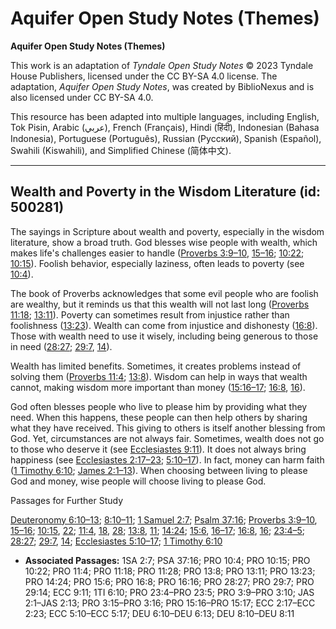 # Aquifer Open Study Notes (Themes)

**Aquifer Open Study Notes (Themes)**

This work is an adaptation of *Tyndale Open Study Notes* © 2023 Tyndale House Publishers, licensed under the CC BY\-SA 4\.0 license. The adaptation, *Aquifer Open Study Notes*, was created by BiblioNexus and is also licensed under CC BY\-SA 4\.0\.

This resource has been adapted into multiple languages, including English, Tok Pisin, Arabic (عربي), French (Français), Hindi (हिंदी), Indonesian (Bahasa Indonesia), Portuguese (Português), Russian (Русский), Spanish (Español), Swahili (Kiswahili), and Simplified Chinese (简体中文).



--------------------------------

## Wealth and Poverty in the Wisdom Literature (id: 500281)

The sayings in Scripture about wealth and poverty, especially in the wisdom literature, show a broad truth. God blesses wise people with wealth, which makes life's challenges easier to handle ([Proverbs 3:9–10](https://ref.ly/Prov3:9-Prov3:10), [15–16](https://ref.ly/Prov3:15-Prov3:16); [10:22](https://ref.ly/Prov10:22); [10:15](https://ref.ly/Prov10:15)). Foolish behavior, especially laziness, often leads to poverty (see [10:4](https://ref.ly/Prov10:4)).

The book of Proverbs acknowledges that some evil people who are foolish are wealthy, but it reminds us that this wealth will not last long ([Proverbs 11:18](https://ref.ly/Prov11:18); [13:11](https://ref.ly/Prov13:11)). Poverty can sometimes result from injustice rather than foolishness ([13:23](https://ref.ly/Prov13:23)). Wealth can come from injustice and dishonesty ([16:8](https://ref.ly/Prov16:8)). Those with wealth need to use it wisely, including being generous to those in need ([28:27](https://ref.ly/Prov28:27); [29:7](https://ref.ly/Prov29:7), [14](https://ref.ly/Prov29:14)).

Wealth has limited benefits. Sometimes, it creates problems instead of solving them ([Proverbs 11:4](https://ref.ly/Prov11:4); [13:8](https://ref.ly/Prov13:8)). Wisdom can help in ways that wealth cannot, making wisdom more important than money ([15:16–17](https://ref.ly/Prov15:16-Prov15:17); [16:8](https://ref.ly/Prov16:8), [16](https://ref.ly/Prov16:16)).

God often blesses people who live to please him by providing what they need. When this happens, these people can then help others by sharing what they have received. This giving to others is itself another blessing from God. Yet, circumstances are not always fair. Sometimes, wealth does not go to those who deserve it (see [Ecclesiastes 9:11](https://ref.ly/Eccl9:11)). It does not always bring happiness (see [Ecclesiastes 2:17–23](https://ref.ly/Eccl2:17-Eccl2:23); [5:10–17](https://ref.ly/Eccl5:10-Eccl5:17)). In fact, money can harm faith ([1 Timothy 6:10](https://ref.ly/1Tim6:10); [James 2:1–13](https://ref.ly/Jas2:1-Jas2:13)). When choosing between living to please God and money, wise people will choose living to please God.

Passages for Further Study

[Deuteronomy 6:10–13](https://ref.ly/Deut6:10-Deut6:13); [8:10–11](https://ref.ly/Deut8:10-Deut8:11); [1 Samuel 2:7](https://ref.ly/1Sam2:7); [Psalm 37:16](https://ref.ly/Ps37:16); [Proverbs 3:9–10](https://ref.ly/Prov3:9-Prov3:10), [15–16](https://ref.ly/Prov3:15-Prov3:16); [10:15](https://ref.ly/Prov10:15), [22](https://ref.ly/Prov10:22); [11:4](https://ref.ly/Prov11:4), [18](https://ref.ly/Prov11:18), [28](https://ref.ly/Prov11:28); [13:8](https://ref.ly/Prov13:8), [11](https://ref.ly/Prov13:11); [14:24](https://ref.ly/Prov14:24); [15:6](https://ref.ly/Prov15:6), [16–17](https://ref.ly/Prov15:16-Prov15:17); [16:8](https://ref.ly/Prov16:8), [16](https://ref.ly/Prov16:16); [23:4–5](https://ref.ly/Prov23:4-Prov23:5); [28:27](https://ref.ly/Prov28:27); [29:7](https://ref.ly/Prov29:7), [14](https://ref.ly/Prov29:14); [Ecclesiastes 5:10–17](https://ref.ly/Eccl5:10-Eccl5:17); [1 Timothy 6:10](https://ref.ly/1Tim6:10)

* **Associated Passages:** 1SA 2:7; PSA 37:16; PRO 10:4; PRO 10:15; PRO 10:22; PRO 11:4; PRO 11:18; PRO 11:28; PRO 13:8; PRO 13:11; PRO 13:23; PRO 14:24; PRO 15:6; PRO 16:8; PRO 16:16; PRO 28:27; PRO 29:7; PRO 29:14; ECC 9:11; 1TI 6:10; PRO 23:4–PRO 23:5; PRO 3:9–PRO 3:10; JAS 2:1–JAS 2:13; PRO 3:15–PRO 3:16; PRO 15:16–PRO 15:17; ECC 2:17–ECC 2:23; ECC 5:10–ECC 5:17; DEU 6:10–DEU 6:13; DEU 8:10–DEU 8:11

